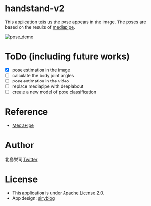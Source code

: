 # handstand-v2
This application tells us the pose appears in the image. The poses are based on the results of [mediapipe](https://github.com/google/mediapipe).

![pose_demo](https://user-images.githubusercontent.com/81530619/113387837-0e719880-93c8-11eb-85be-a56454b2db0f.png)



# ToDo (including future works)
- [x] pose estimation in the image
- [ ] calculate the body joint angles
- [ ] pose estimation in the video
- [ ] replace mediapipe with deeplabcut
- [ ] create a new model of pose classification

# Reference
- [MediaPipe](https://github.com/google/mediapipe)


# Author
北島栄司 [Twitter](https://twitter.com/1220castillo)


# License
- This application is under [Apache License 2.0](https://github.com/ai-coach-eiji/handstand-v2/blob/main/LICENSE).
- App design: [sinyblog](https://sinyblog.com/django/api_001/)
